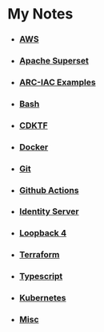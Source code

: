# My Notes

* ### [AWS](./AWS/README.md)
* ### [Apache Superset](./Superset/README.md)
* ### [ARC-IAC Examples](./arc-iac-examples/README.md)
* ### [Bash](./Bash/README.md)
* ### [CDKTF](./CDKTF/README.md)
* ### [Docker](./Docker/README.md)
* ### [Git](GIT/README.md)
* ### [Github Actions](GIT-ACTIONS/README.md)
* ### [Identity Server](./IdentityServer/README.md)
* ### [Loopback 4](./Loopback4/README.md)
* ### [Terraform](./Terraform/README.md)
* ### [Typescript](./Typescript/README.md)
* ### [Kubernetes](./Kubernetes/README.md)
* ### [Misc](./Misc/README.md)

